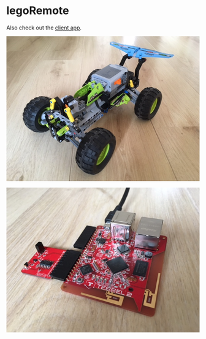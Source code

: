 # legoRemote

Also check out the [client app](https://github.com/rkrupinski/legoRemoteClient).

![car](https://raw.githubusercontent.com/rkrupinski/legoRemote/master/assets/car.jpg)

![tessel](https://raw.githubusercontent.com/rkrupinski/legoRemote/master/assets/tessel.jpg)
